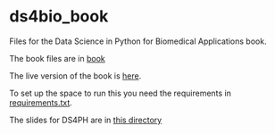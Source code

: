 # ds4bio_book
Files for the Data Science in Python for Biomedical Applications book.

The book files are in
[book](https://github.com/smart-stats/ds4bio_book/tree/main/book)

The live version of the book is
[here](https://smart-stats.github.io/ds4bio_book/book/_build/html/intro.html).

To set up the space to run this you need the requirements in
[requirements.txt](https://github.com/smart-stats/ds4bio_book/blob/main/book/requirements.txt).

The slides for DS4PH are in [this directory](https://github.com/smart-stats/ds4bio_book/tree/main/slides/ds4ph)



